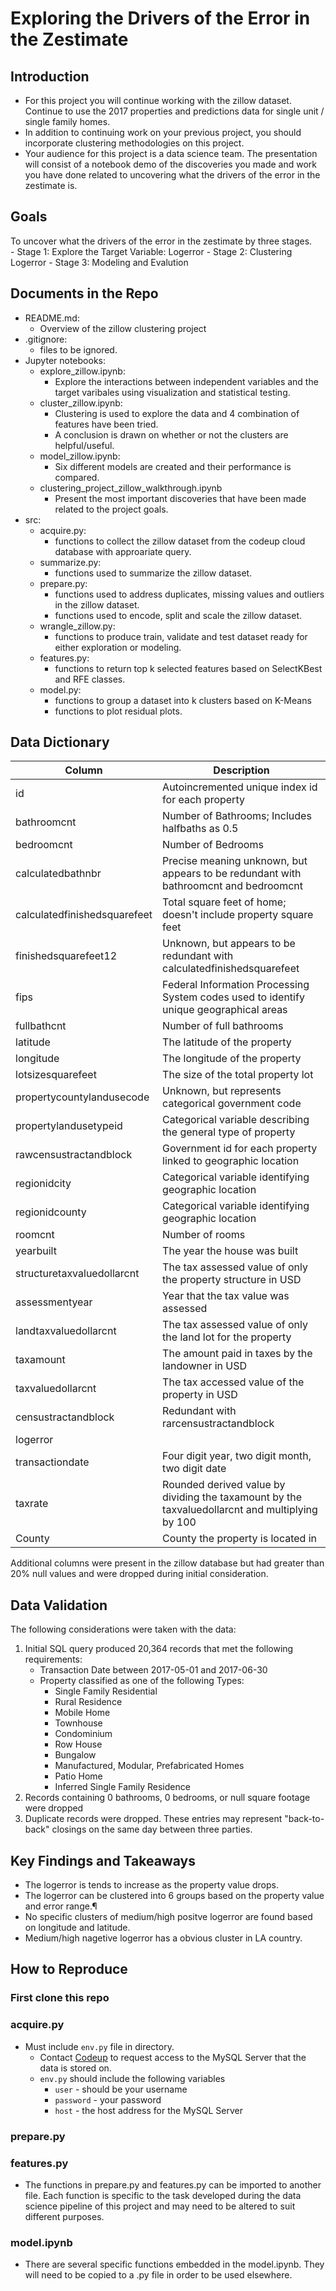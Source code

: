 # Exploring the Drivers of the Error in the Zestimate

## Introduction
- For this project you will continue working with the zillow dataset. Continue to use the 2017 properties and predictions data for single unit / single family homes.
- In addition to continuing work on your previous project, you should incorporate clustering methodologies on this project.
- Your audience for this project is a data science team. The presentation will consist of a notebook demo of the discoveries you made and work you have done related to uncovering what the drivers of the error in the zestimate is.

## Goals
To uncover what the drivers of the error in the zestimate by three stages.<br>
    - Stage 1: Explore the Target Variable: Logerror
    - Stage 2: Clustering Logerror
    - Stage 3: Modeling and Evalution

## Documents in the Repo
- README.md:
    - Overview of the zillow clustering project 
- .gitignore:
    - files to be ignored. 
- Jupyter notebooks:
    - explore_zillow.ipynb: 
        - Explore the interactions between independent variables and the target varibales using visualization and statistical testing.
    - cluster_zillow.ipynb: 
        - Clustering is used to explore the data and 4 combination of features have been tried. 
        - A conclusion is drawn on whether or not the clusters are helpful/useful. 
    - model_zillow.ipynb: 
        - Six different models are created and their performance is compared. 
    - clustering_project_zillow_walkthrough.ipynb
        - Present the most important discoveries that have been made related to the project goals.
- src:
    - acquire.py: 
        - functions to collect the zillow dataset from the codeup cloud database with approariate query. 
    - summarize.py:
        - functions used to summarize the zillow dataset.
    - prepare.py:
        - functions used to address duplicates, missing values and outliers in the zillow dataset.
        - functions used to encode, split and scale the zillow dataset.
    - wrangle_zillow.py:
        - functions to produce train, validate and test dataset ready for either exploration or modeling. 
    - features.py:
        - functions to return top k selected features based on SelectKBest and RFE classes.
    - model.py:
        - functions to group a dataset into k clusters based on K-Means
        - functions to plot residual plots. 

## Data Dictionary

| Column | Description |
| --- | ---|
| id | Autoincremented unique index id for each property |
| bathroomcnt | Number of Bathrooms; Includes halfbaths as 0.5 |
| bedroomcnt | Number of Bedrooms |
| calculatedbathnbr | Precise meaning unknown, but appears to be redundant with bathroomcnt and bedroomcnt |
| calculatedfinishedsquarefeet | Total square feet of home; doesn't include property square feet |
| finishedsquarefeet12| Unknown, but appears to be redundant with calculatedfinishedsquarefeet | 
| fips | Federal Information Processing System codes used to identify unique geographical areas | 
| fullbathcnt | Number of full bathrooms |
| latitude | The latitude of the property
| longitude | The longitude of the property |
| lotsizesquarefeet| The size of the total property lot |
| propertycountylandusecode | Unknown, but represents categorical government code |
| propertylandusetypeid |  Categorical variable describing the general type of property |
| rawcensustractandblock | Government id for each property linked to geographic location |
| regionidcity | Categorical variable identifying geographic location |
| regionidcounty | Categorical variable identifying geographic location |
| roomcnt | Number of rooms |
| yearbuilt | The year the house was built |
| structuretaxvaluedollarcnt | The tax assessed value of only the property structure in USD | 
| assessmentyear | Year that the tax value was assessed |
| landtaxvaluedollarcnt | The tax assessed value of only the land lot for the property |
| taxamount | The amount paid in taxes by the landowner in USD |
| taxvaluedollarcnt | The tax accessed value of the property in USD |
| censustractandblock | Redundant with rarcensustractandblock |
| logerror |  |
| transactiondate | Four digit year, two digit month, two digit date | 
| taxrate | Rounded derived value by dividing the taxamount by the taxvaluedollarcnt and multiplying by 100 |
| County | County the property is located in | 

Additional columns were present in the zillow database but had greater than 20% null values and were dropped during initial consideration. 

## Data Validation
The following considerations were taken with the data:
1. Initial SQL query produced 20,364 records that met the following requirements:
    * Transaction Date between 2017-05-01 and 2017-06-30
    * Property classified as one of the following Types:
        * Single Family Residential
        * Rural Residence
        * Mobile Home
        * Townhouse
        * Condominium
        * Row House
        * Bungalow
        * Manufactured, Modular, Prefabricated Homes
        * Patio Home
        * Inferred Single Family Residence
2. Records containing 0 bathrooms, 0 bedrooms, or null square footage were dropped
3. Duplicate records were dropped. These entries may represent "back-to-back" closings on the same day between three parties.

## Key Findings and Takeaways
 - The logerror is tends to increase as the property value drops.
- The logerror can be clustered into 6 groups based on the property value and error range.¶
- No specific clusters of medium/high positve logerror are found based on longitude and latitude.
- Medium/high nagetive logerror has a obvious cluster in LA country.

## How to Reproduce

### First clone this repo

### acquire.py 
* Must include `env.py` file in directory.
    * Contact [Codeup](https://codeup.com/contact/) to request access to the MySQL Server that the data is stored on.
    * `env.py` should include the following variables
        * `user` - should be your username
        * `password` - your password
        * `host` - the host address for the MySQL Server

### prepare.py
### features.py
* The functions in prepare.py and features.py can be imported to another file. Each function is specific to the task developed during the data science pipeline of this project and may need to be altered to suit different purposes. 
### model.ipynb
* There are several specific functions embedded in the model.ipynb. They will need to be copied to a .py file in order to be used elsewhere.